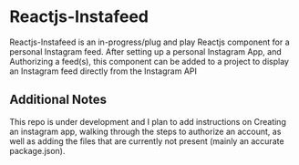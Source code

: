 # Reactjs-Instafeed

Reactjs-Instafeed is an in-progress/plug and play Reactjs component for a personal Instagram feed. After setting up a personal Instagram App, and Authorizing a feed(s), this component can be added to a project to display an Instagram feed directly from the Instagram API


## Additional Notes

This repo is under development and I plan to add instructions on Creating an instagram app, walking through the steps to authorize an account, as well as adding the files that are currently not present (mainly an accurate package.json). 

